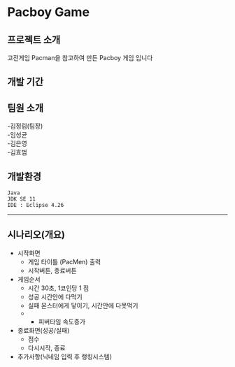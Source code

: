 Pacboy Game
===================
##  프로젝트 소개
고전게임 Pacman을 참고하여 만든 Pacboy 게임 입니다
## 개발 기간
## 팀원 소개

-김정림(팀장)     
-임성균     
-김은영     
-김효범        
## 개발환경
    Java
    JDK SE 11
    IDE : Eclipse 4.26
***
## 시나리오(개요)

- 시작화면
    - 게임 타이틀 (PacMen) 출력
    - 시작버튼, 종료버튼
- 게임순서
    - 시간 30초, 1코인당 1 점
    - 성공 시간안에 다먹기
    - 실패 몬스터에게 닿이기, 시간안에 다못먹기
    - + 피버타임 속도증가
- 종료화면(성공/실패)
    - 점수
    - 다시시작, 종료
- 추가사항(닉네임 입력 후 랭킹시스템)
